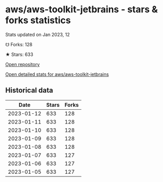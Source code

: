 # aws/aws-toolkit-jetbrains - stars & forks statistics

Stats updated on Jan 2023, 12

☋ Forks: 128

★ Stars: 633

[Open repository](https://github.com/aws/aws-toolkit-jetbrains)

[Open detailed stats for aws/aws-toolkit-jetbrains](https://reviewgithub.com/rep/aws/aws-toolkit-jetbrains)

## Historical data
| Date | Stars | Forks |
|------|-------|-------|
| 2023-01-12 | 633 | 128 | 
| 2023-01-11 | 633 | 128 | 
| 2023-01-10 | 633 | 128 | 
| 2023-01-09 | 633 | 128 | 
| 2023-01-08 | 633 | 128 | 
| 2023-01-07 | 633 | 127 | 
| 2023-01-06 | 633 | 127 | 
| 2023-01-05 | 633 | 127 | 

